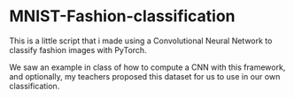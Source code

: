 # MNIST-Fashion-classification
This is a little script that i made using a Convolutional Neural Network to classify fashion images with PyTorch. 

We saw an example in class of how to compute a CNN with this framework, and optionally, my teachers proposed this dataset for us to use in our own classification.
